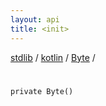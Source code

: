 ```yaml
---
layout: api
title: <init>
---
```

[stdlib](../../index.html) / [kotlin](../index.html) / [Byte](index.html) / [<init>](_init_.html)

# <init>

```
private Byte()
```
